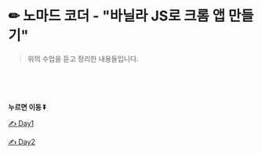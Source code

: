 # ✏ 노마드 코더 -  "바닐라 JS로 크롬 앱 만들기"  
> 위의 수업을 듣고 정리한 내용들입니다.  

<br/>  
<br/>  
<br/>  

**누르면 이동 ⏬**

[✍️ Day1](./Markdown/TodayILearn.md/#-day1---1--20강)

[✍️ Day2](./Markdown/TodayILearn.md/#-day2---21---26강)
